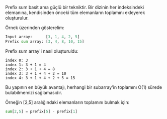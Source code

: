 

Prefix sum basit ama güçlü bir tekniktir. Bir dizinin her indeksindeki elemanına, kendisinden önceki tüm elemanların toplamını ekleyerek oluşturulur.

Örnek üzerinden gösterelim:
```python
Input array:      [3, 1, 4, 2, 5]
Prefix sum array: [3, 4, 8, 10, 15]
```

Prefix sum array'i nasıl oluşturuldu:
```
index 0: 3 
index 1: 3 + 1 = 4
index 2: 3 + 1 + 4 = 8
index 3: 3 + 1 + 4 + 2 = 10
index 4: 3 + 1 + 4 + 2 + 5 = 15
```

Bu yapının en büyük avantajı, herhangi bir subarray'in toplamını O(1) sürede bulabilmemizi sağlamasıdır.

Örneğin [2,5] aralığındaki elemanların toplamını bulmak için:
```python
sum[2,5] = prefix[5] - prefix[1]
```

